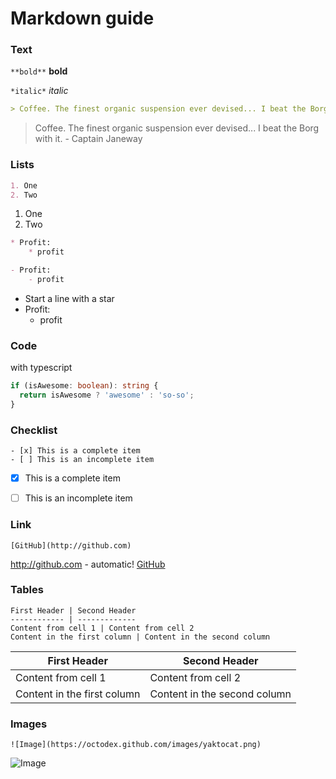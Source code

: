# Markdown guide


### Text

`**bold**` **bold**

`*italic*` *italic*

```markdown
> Coffee. The finest organic suspension ever devised... I beat the Borg with it. - Captain Janeway
```

> Coffee. The finest organic suspension ever devised... I beat the Borg with it. - Captain Janeway


### Lists

```markdown
1. One
2. Two
```

1. One
2. Two

```markdown
* Profit:
	* profit

- Profit:
	- profit
```

* Start a line with a star
* Profit:
	* profit


### Code

with typescript

```typescript
if (isAwesome: boolean): string {
  return isAwesome ? 'awesome' : 'so-so';
}
```

### Checklist

```
- [x] This is a complete item
- [ ] This is an incomplete item
```
- [x] This is a complete item
- [ ] This is an incomplete item


### Link

```http://github.com - automatic!
[GitHub](http://github.com)
```

http://github.com - automatic!
[GitHub](http://github.com)


### Tables
```
First Header | Second Header
------------ | -------------
Content from cell 1 | Content from cell 2
Content in the first column | Content in the second column
```
First Header | Second Header
------------ | -------------
Content from cell 1 | Content from cell 2
Content in the first column | Content in the second column


### Images
`![Image](https://octodex.github.com/images/yaktocat.png)`

![Image](https://octodex.github.com/images/yaktocat.png)



